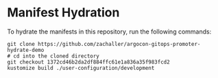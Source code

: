 # Manifest Hydration

To hydrate the manifests in this repository, run the following commands:

```shell
git clone https://github.com/zachaller/argocon-gitops-promoter-hydrate-demo
# cd into the cloned directory
git checkout 1372cd46b2da2df884ffc61e1a836a35f983fcd2
kustomize build ./user-configuration/development
```
